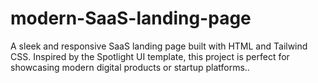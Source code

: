 # modern-SaaS-landing-page
A sleek and responsive SaaS landing page built with HTML and Tailwind CSS. Inspired by the Spotlight UI template, this project is perfect for showcasing modern digital products or startup platforms..
